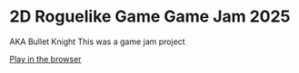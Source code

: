 # 2D Roguelike Game Game Jam 2025
AKA Bullet Knight
This was a game jam project

[Play in the browser](https://jtmchenry.github.io/Bullet-Knight/)
